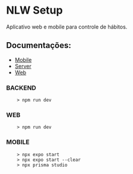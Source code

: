 # NLW Setup

Aplicativo web e mobile para controle de hábitos.

## Documentações:

- [Mobile](./mobile/readme.md)
- [Server](./server/readme.md)
- [Web](./web/readme.md)

### BACKEND

```
    > npm run dev
```

### WEB

```
    > npm run dev
```

### MOBILE

```
    > npx expo start
    > npx expo start --clear
    > npx prisma studio
```
